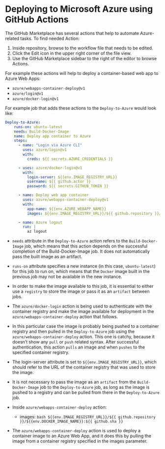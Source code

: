 # Deploying to Microsoft Azure using GitHub Actions

The GitHub Marketplace has several actions that help to automate Azure-related tasks. To find needed Action:

1. Inside repository, browse to the workflow file that needs to be edited.
2. Click the Edit icon in the upper right corner of the file view.
3. Use the GitHub Marketplace sidebar to the right of the editor to browse Actions.

For example these actions will help to deploy a container-based web app to Azure Web Apps:

-   `azure/webapps-container-deploy@v1`
-   `azure/login@v1`
-   `azure/docker-login@v1`

For example job that adds these actions to the `Deploy-to-Azure` would look like:
```yml
Deploy-to-Azure:
    runs-on: ubuntu-latest
    needs: Build-Docker-Image
    name: Deploy app container to Azure
    steps:
      - name: "Login via Azure CLI"
        uses: azure/login@v1
        with:
          creds: ${{ secrets.AZURE_CREDENTIALS }}

      - uses: azure/docker-login@v1
        with:
          login-server: ${{env.IMAGE_REGISTRY_URL}}
          username: ${{ github.actor }}
          password: ${{ secrets.GITHUB_TOKEN }}

      - name: Deploy web app container
        uses: azure/webapps-container-deploy@v1
        with:
          app-name: ${{env.AZURE_WEBAPP_NAME}}
          images: ${{env.IMAGE_REGISTRY_URL}}/${{ github.repository }}/${{env.DOCKER_IMAGE_NAME}}:${{ github.sha }}

      - name: Azure logout
        run: |
          az logout
```

- `needs` attribute in the `Deploy-to-Azure` action refers to the `Build-Docker-Image` job, which means that this action depends on the successful completion of the Build-Docker-Image job. It does not automatically pass the built image as an artifact.

- `runs-on` attribute specifies a new instance (in this case, `ubuntu-latest`) for this job to run on, which means that the `Docker` image built in the previous job may not be available in the new instance.

- In order to make the image available to this job, it is essential to either use a `registry` to store the image or pass it as an `artifact` between jobs.

- The `azure/docker-login` action is being used to authenticate with the container registry and make the image available for deployment in the `azure/webapps-container-deploy` action that follows.

- In this particular case the image is probably being pushed to a container registry and then pulled in the `Deploy-to-Azure` job using the `azure/webapps-container-deploy` action. This one is catchy, because it doesn’t show any `pull` or `push` related syntax. After successful authentication, this action `pulls` an image and when `pushes` to the specified container registry.  

- The login-server attribute is set to `${{env.IMAGE_REGISTRY_URL}}`, which should refer to the URL of the container registry that was used to store the image.

- It is not necessary to pass the image as an `artifact` from the `Build-Docker-Image` job to the `Deploy-to-Azure` job, as long as the image is pushed to a registry and can be pulled from there in the `Deploy-to-Azure` job.

- Inside `azure/webapps-container-deploy` action:
    -   images: ```bash ${{env.IMAGE_REGISTRY_URL}}/${{ github.repository }}/${{env.DOCKER_IMAGE_NAME}}:${{ github.sha }}```

- The `azure/webapps-container-deploy` action is used to deploy a container image to an Azure Web App, and it does this by pulling the image from a container registry specified in the images parameter.